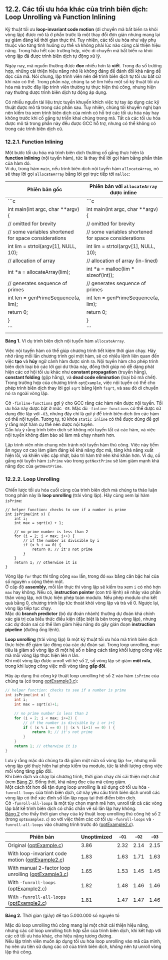 ## 12.2. Các tối ưu hóa khác của trình biên dịch: Loop Unrolling và Function Inlining

Kỹ thuật tối ưu **loop-invariant code motion** (di chuyển mã bất biến ra khỏi vòng lặp) được mô tả ở phần trước là một thay đổi đơn giản nhưng mang lại sự giảm đáng kể thời gian thực thi. Tuy nhiên, các tối ưu hóa như vậy phụ thuộc vào từng tình huống cụ thể và không phải lúc nào cũng cải thiện hiệu năng. Trong hầu hết các trường hợp, việc di chuyển mã bất biến ra khỏi vòng lặp đã được trình biên dịch tự động xử lý.

Ngày nay, mã nguồn thường được **đọc** nhiều hơn là **viết**. Trong đa số trường hợp, những cải thiện hiệu năng nhỏ lẻ không đáng để đánh đổi khả năng dễ đọc của mã. Nói chung, lập trình viên nên để trình biên dịch tự tối ưu bất cứ khi nào có thể. Trong phần này, chúng ta sẽ tìm hiểu một số kỹ thuật tối ưu hóa mà trước đây lập trình viên thường tự thực hiện thủ công, nhưng hiện nay thường được trình biên dịch tự động áp dụng.

Có nhiều nguồn tài liệu trực tuyến khuyến khích việc tự tay áp dụng các kỹ thuật được mô tả trong các phần sau. Tuy nhiên, chúng tôi khuyến nghị bạn nên kiểm tra xem trình biên dịch của mình có hỗ trợ các tối ưu hóa này hay không trước khi cố gắng tự triển khai chúng trong mã. Tất cả các tối ưu hóa được mô tả trong phần này đều được GCC hỗ trợ, nhưng có thể không có trong các trình biên dịch cũ.

### 12.2.1. Function Inlining

Một bước tối ưu hóa mà trình biên dịch thường cố gắng thực hiện là **function inlining** (nội tuyến hàm), tức là thay thế lời gọi hàm bằng phần thân của hàm đó.  
Ví dụ, trong hàm `main`, nếu trình biên dịch nội tuyến hàm `allocateArray`, nó sẽ thay lời gọi `allocateArray` bằng lời gọi trực tiếp tới `malloc`:

| Phiên bản gốc | Phiên bản với `allocateArray` được inline |
|---------------|-------------------------------------------|
| ```c | ```c |
| int main(int argc, char **argv) { | int main(int argc, char **argv) { |
|     // omitted for brevity |     // omitted for brevity |
|     // some variables shortened for space considerations |     // some variables shortened for space considerations |
|     int lim = strtol(argv[1], NULL, 10); |     int lim = strtol(argv[1], NULL, 10); |
|     // allocation of array | // allocation of array (in-lined) |
|     int *a = allocateArray(lim); |     int *a = malloc(lim * sizeof(int)); |
|     // generates sequence of primes |     // generates sequence of primes |
|     int len = genPrimeSequence(a, lim); |     int len = genPrimeSequence(a, lim); |
|     return 0; |     return 0; |
| } | } |
| ``` | ``` |

**Bảng 1.** Ví dụ trình biên dịch nội tuyến hàm `allocateArray`.

Việc nội tuyến hàm có thể giúp chương trình tiết kiệm thời gian chạy. Hãy nhớ rằng mỗi lần chương trình gọi một hàm, sẽ có nhiều lệnh liên quan đến việc **tạo** và **hủy** ngữ cảnh hàm được sinh ra. Nội tuyến hàm cho phép trình biên dịch loại bỏ các lời gọi dư thừa này, đồng thời giúp nó dễ dàng phát hiện các cơ hội tối ưu khác như **constant propagation** (truyền hằng), **constant folding** (gộp hằng), và **dead code elimination** (loại bỏ mã chết).  
Trong trường hợp của chương trình `optExample`, việc nội tuyến có thể cho phép trình biên dịch thay lời gọi `sqrt` bằng lệnh `fsqrt`, và sau đó di chuyển nó ra ngoài vòng lặp.

Cờ `-finline-functions` gợi ý cho GCC rằng các hàm nên được nội tuyến. Tối ưu hóa này được bật ở mức `-O3`. Mặc dù `-finline-functions` có thể được sử dụng độc lập với `-O3`, nhưng đây chỉ là *gợi ý* để trình biên dịch tìm các hàm có thể nội tuyến. Tương tự, từ khóa `static inline` có thể được dùng để gợi ý rằng một hàm cụ thể nên được nội tuyến.  
Cần lưu ý rằng trình biên dịch sẽ không nội tuyến tất cả các hàm, và việc nội tuyến không đảm bảo sẽ làm mã chạy nhanh hơn.

Lập trình viên nhìn chung nên tránh nội tuyến hàm thủ công. Việc này tiềm ẩn nguy cơ cao làm giảm đáng kể khả năng đọc mã, tăng khả năng xuất hiện lỗi, và khiến việc cập nhật, bảo trì hàm trở nên khó khăn hơn. Ví dụ, cố gắng nội tuyến hàm `isPrime` vào trong `getNextPrime` sẽ làm giảm mạnh khả năng đọc của `getNextPrime`.

### 12.2.2. Loop Unrolling

Chiến lược tối ưu hóa cuối cùng của trình biên dịch mà chúng ta thảo luận trong phần này là **loop unrolling** (trải vòng lặp). Hãy cùng xem lại hàm `isPrime`:

```
// helper function: checks to see if a number is prime
int isPrime(int x) {
    int i;
    int max = sqrt(x) + 1;

    // no prime number is less than 2
    for (i = 2; i < max; i++) {
        // if the number is divisible by i
        if (x % i == 0) {
            return 0; // it's not prime
        }
    }
    return 1; // otherwise it is
}
```

Vòng lặp `for` thực thi tổng cộng `max` lần, trong đó `max` bằng căn bậc hai của số nguyên `x` cộng thêm một.  
Ở cấp độ **assembly**, mỗi lần thực thi vòng lặp sẽ kiểm tra xem `i` có nhỏ hơn `max` hay không. Nếu có, **instruction pointer** (con trỏ lệnh) sẽ nhảy vào phần thân vòng lặp, nơi thực hiện phép toán modulo. Nếu phép modulo cho kết quả bằng 0, chương trình lập tức thoát khỏi vòng lặp và trả về 0. Ngược lại, vòng lặp tiếp tục chạy.  
Mặc dù **branch predictor** (bộ dự đoán nhánh) thường dự đoán khá chính xác giá trị của biểu thức điều kiện (đặc biệt là bên trong vòng lặp), nhưng các dự đoán sai có thể làm giảm hiệu năng do gây gián đoạn **instruction pipeline** (đường ống lệnh).

**Loop unrolling** (trải vòng lặp) là một kỹ thuật tối ưu hóa mà trình biên dịch thực hiện để giảm tác động của các dự đoán sai. Trong loop unrolling, mục tiêu là giảm số vòng lặp đi một hệ số *n* bằng cách tăng khối lượng công việc mà mỗi vòng lặp thực hiện lên *n* lần.  
Khi một vòng lặp được unroll với hệ số 2, số vòng lặp sẽ giảm **một nửa**, trong khi lượng công việc mỗi vòng tăng **gấp đôi**.

Hãy áp dụng thủ công kỹ thuật loop unrolling hệ số 2 vào hàm `isPrime` của chúng ta (có trong [optExample3.c](_attachments/optExample3.c)):

```c
// helper function: checks to see if a number is prime
int isPrime(int x) {
    int i;
    int max = sqrt(x)+1;

    // no prime number is less than 2
    for (i = 2; i < max; i+=2) {
        // if the number is divisible by i or i+1
        if ( (x % i == 0) || (x % (i+1) == 0) ) {
            return 0; // it's not prime
        }
    }
    return 1; // otherwise it is
}
```

Lưu ý rằng mặc dù chúng ta đã giảm một nửa số vòng lặp `for`, nhưng mỗi vòng lặp giờ thực hiện hai phép kiểm tra modulo, tức là khối lượng công việc mỗi vòng tăng gấp đôi.  
Khi biên dịch và chạy lại chương trình, thời gian chạy chỉ cải thiện một chút (xem [Bảng 2](#NextTimes)). Đồng thời, khả năng đọc của mã cũng giảm.  
Một cách tốt hơn để tận dụng loop unrolling là sử dụng cờ tối ưu hóa `-funroll-loops` của trình biên dịch, cờ này yêu cầu trình biên dịch unroll các vòng lặp có thể xác định số lần lặp ngay tại thời điểm biên dịch.  
Cờ `-funroll-all-loops` là một tùy chọn mạnh mẽ hơn, unroll tất cả các vòng lặp bất kể trình biên dịch có chắc chắn về số lần lặp hay không.  
[Bảng 2](#NextTimes) cho thấy thời gian chạy của kỹ thuật loop unrolling thủ công hệ số 2 (trong `optExample3.c`) so với việc thêm các cờ tối ưu `-funroll-loops` và `-funroll-all-loops` vào chương trình trước đó ([optExample2.c](_attachments/optExample2.c)).

| Phiên bản | Unoptimized | `-O1` | `-O2` | `-O3` |
|-----------|-------------|-------|-------|-------|
| Original ([optExample.c](_attachments/optExample.c)) | 3.86 | 2.32 | 2.14 | 2.15 |
| With loop-invariant code motion ([optExample2.c](_attachments/optExample2.c)) | 1.83 | 1.63 | 1.71 | 1.63 |
| With manual 2-factor loop unrolling ([optExample3.c](_attachments/optExample3.c)) | 1.65 | 1.53 | 1.45 | 1.45 |
| With `-funroll-loops` ([optExample2.c](_attachments/optExample2.c)) | 1.82 | 1.48 | 1.46 | 1.46 |
| With `-funroll-all-loops` ([optExample2.c](_attachments/optExample2.c)) | 1.81 | 1.47 | 1.47 | 1.46 |

**Bảng 2.** Thời gian (giây) để tạo 5.000.000 số nguyên tố

Mặc dù loop unrolling thủ công mang lại một chút cải thiện hiệu năng, nhưng các cờ loop unrolling tích hợp sẵn của trình biên dịch, khi kết hợp với các cờ tối ưu hóa khác, cho hiệu năng tương đương.  
Nếu lập trình viên muốn áp dụng tối ưu hóa loop unrolling vào mã của mình, họ nên ưu tiên sử dụng các cờ của trình biên dịch, *không* nên tự unroll vòng lặp thủ công.